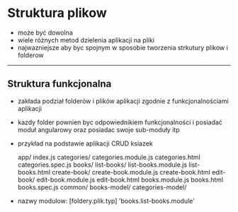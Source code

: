 Struktura plikow
================

- może być dowolna
- wiele różnych metod dzielenia aplikacji na pliki
- najwazniejsze aby byc spojnym w sposobie tworzenia strkutury plikow i folderow

***

Struktura funkcjonalna
----------------------

- zakłada podział folderów i plików aplikacji zgodnie z funkcjonalnościami aplikacji
- kazdy folder pownien byc odpowiednikiem funkcjonalności i posiadać moduł angularowy oraz posiadac swoje sub-moduły itp
- przykład na podstawie aplikacji CRUD ksiazek


    app/
      index.js
      categories/
          categories.module.js
          categories.html
          categories.spec.js
      books/
          list-books/
              list-books.module.js
              list-books.html
          create-book/
              create-book.module.js
              create-book.html
          edit-book/
              edit-book.module.js
              edit-book.html
          books.module.js
          books.html
          books.spec.js
      common/
        books-model/
    categories-model/


- nazwy modulow: [foldery.plik.typ] 'books.list-books.module'
